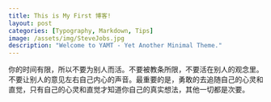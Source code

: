 ```yaml
---
title: This is My First 博客!
layout: post
categories: [Typography, Markdown, Tips]
image: /assets/img/SteveJobs.jpg
description: "Welcome to YAMT - Yet Another Minimal Theme."
---
```


你的时间有限，所以不要为别人而活。不要被教条所限，不要活在别人的观念里。不要让别人的意见左右自己内心的声音。最重要的是，勇敢的去追随自己的心灵和直觉，只有自己的心灵和直觉才知道你自己的真实想法，其他一切都是次要。                                               



																								 		


